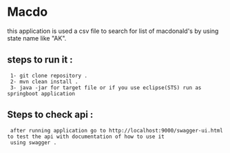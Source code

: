 # Macdo
this application is used a csv file to search for list of macdonald's by using state name like "AK".

## steps to run it : 
     1- git clone repository .
     2- mvn clean install .
     3- java -jar for target file or if you use eclipse(STS) run as springboot application
   
## Steps to check api :
     after running application go to http://localhost:9000/swagger-ui.html to test the api with documentation of how to use it
     using swagger .
     
